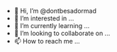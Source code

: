 - 👋 Hi, I’m @dontbesadormad
- 👀 I’m interested in ...
- 🌱 I’m currently learning ...
- 💞️ I’m looking to collaborate on ...
- 📫 How to reach me ...

<!---
dontbesadormad/dontbesadormad is a ✨ special ✨ repository because its `README.md` (this file) appears on your GitHub profile.
You can click the Preview link to take a look at your changes.
--->
